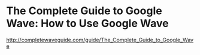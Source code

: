 <!--
id: 233224877
link: http://kevinisom.info/post/233224877/the-complete-guide-to-google-wave-how-to-use-google
slug: the-complete-guide-to-google-wave-how-to-use-google
date: Thu Nov 05 2009 10:58:06 GMT+1300 (NZDT)
raw: {"blog_name":"kevinisom","id":233224877,"post_url":"http://kevinisom.info/post/233224877/the-complete-guide-to-google-wave-how-to-use-google","slug":"the-complete-guide-to-google-wave-how-to-use-google","type":"link","date":"2009-11-04 21:58:06 GMT","timestamp":1257371886,"state":"published","format":"html","reblog_key":"s12rr900","tags":[],"short_url":"http://tmblr.co/Zw68YyDvhgj","highlighted":[],"feed_item":"http://completewaveguide.com/guide/The_Complete_Guide_to_Google_Wave","from_feed_id":"650234","note_count":0,"title":"The Complete Guide to Google Wave: How to Use Google Wave","url":"http://completewaveguide.com/guide/The_Complete_Guide_to_Google_Wave","description":""}
publish: 2009-11-05
tags: 
title: The Complete Guide to Google Wave: How to Use Google Wave
-->


The Complete Guide to Google Wave: How to Use Google Wave
=========================================================

<http://completewaveguide.com/guide/The_Complete_Guide_to_Google_Wave>

